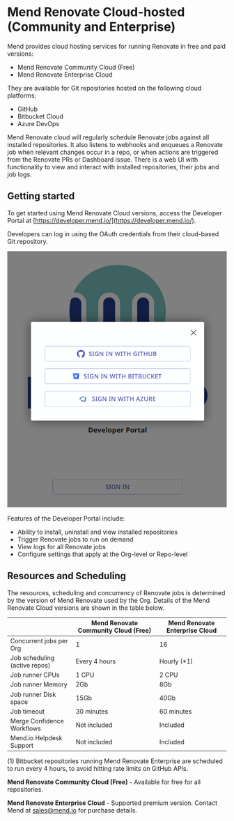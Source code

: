 # Mend Renovate Cloud-hosted (Community and Enterprise)

Mend provides cloud hosting services for running Renovate in free and paid versions:

- Mend Renovate Community Cloud (Free)
- Mend Renovate Enterprise Cloud

They are available for Git repositories hosted on the following cloud platforms:

- GitHub
- Bitbucket Cloud
- Azure DevOps

Mend Renovate cloud will regularly schedule Renovate jobs against all installed repositories.
It also listens to webhooks and enqueues a Renovate job when relevant changes occur in a repo, or when actions are triggered from the Renovate PRs or Dashboard issue.
There is a web UI with functionality to view and interact with installed repositories, their jobs and job logs.

## Getting started

To get started using Mend Renovate Cloud versions, access the Developer Portal at [https://developer.mend.io/](https://developer.mend.io/).

Developers can log in using the OAuth credentials from their cloud-based Git repository.

![Developer Portal sign-in screen](../assets/images/portal-sign-in.png)

Features of the Developer Portal include:

- Ability to install, uninstall and view installed repositories
- Trigger Renovate jobs to run on demand
- View logs for all Renovate jobs
- Configure settings that apply at the Org-level or Repo-level

## Resources and Scheduling

The resources, scheduling and concurrency of Renovate jobs is determined by the version of Mend Renovate used by the Org.
Details of the Mend Renovate Cloud versions are shown in the table below.

|                               | Mend Renovate Community Cloud (Free) | Mend Renovate Enterprise Cloud |
| ----------------------------- | ------------------------------------ | ------------------------------ |
| Concurrent jobs per Org       | 1                                    | 16                             |
| Job scheduling (active repos) | Every 4 hours                        | Hourly (\*1)                   |
| Job runner CPUs               | 1 CPU                                | 2 CPU                          |
| Job runner Memory             | 2Gb                                  | 8Gb                            |
| Job runner Disk space         | 15Gb                                 | 40Gb                           |
| Job timeout                   | 30 minutes                           | 60 minutes                     |
| Merge Confidence Workflows    | Not included                         | Included                       |
| Mend.io Helpdesk Support      | Not included                         | Included                       |

(1) Bitbucket repositories running Mend Renovate Enterprise are scheduled to run every 4 hours, to avoid hitting rate limits on GitHub APIs.

**Mend Renovate Community Cloud (Free)** - Available for free for all repositories.

**Mend Renovate Enterprise Cloud** - Supported premium version. Contact Mend at [sales@mend.io](mailto:sales@mend.io) for purchase details.
